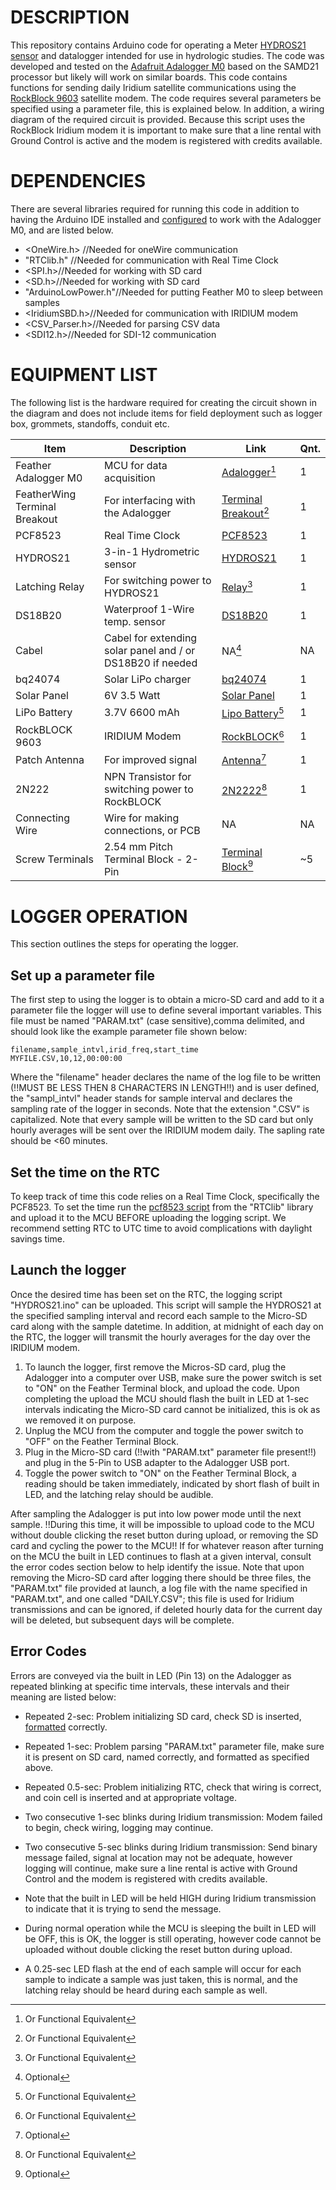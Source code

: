 # DESCRIPTION
This repository contains Arduino code for operating a Meter [HYDROS21 sensor](https://www.metergroup.com/en/meter-environment/products/hydros-21-water-level-sensor-conductivity-temperature-depth) and datalogger intended for use in hydrologic studies. The code was developed and tested on the [Adafruit Adalogger M0](https://www.adafruit.com/product/2796) based on the SAMD21 processor but likely will work on similar boards. This code contains functions for sending daily Iridium satellite communications using the [RockBlock 9603](https://www.iridium.com/products/rock-seven-rockblock-9603/) satellite modem. The code requires several parameters be specified using a parameter file, this is explained below. In addition, a wiring diagram of the required circuit is provided. Because this script uses the RockBlock Iridium modem it is important to make sure that a line rental with Ground Control is active and the modem is registered with credits available.  

# DEPENDENCIES 
There are several libraries required for running this code in addition to having the Arduino IDE installed and [configured](https://learn.adafruit.com/adafruit-feather-m0-adalogger/setup) to work with the Adalogger M0, and are listed below.

- <OneWire.h> //Needed for oneWire communication 
- "RTClib.h" //Needed for communication with Real Time Clock
- <SPI.h>//Needed for working with SD card
- <SD.h>//Needed for working with SD card
- "ArduinoLowPower.h"//Needed for putting Feather M0 to sleep between samples
- <IridiumSBD.h>//Needed for communication with IRIDIUM modem 
- <CSV_Parser.h>//Needed for parsing CSV data
- <SDI12.h>//Needed for SDI-12 communication

# EQUIPMENT LIST
The following list is the hardware required for creating the circuit shown in the diagram and does not include items for field deployment such as logger box, grommets, standoffs, conduit etc.


| Item | Description | Link | Qnt. |
| -------- | -------- | -------- | -------- |
| Feather Adalogger M0 | MCU for data acquisition | [Adalogger](https://www.adafruit.com/product/2796)[^2] | 1 |
| FeatherWing Terminal Breakout | For interfacing with the Adalogger | [Terminal Breakout](https://www.adafruit.com/product/2926)[^2] | 1 |
| PCF8523 | Real Time Clock | [PCF8523](https://www.adafruit.com/product/3295) | 1 |
| HYDROS21 | 3-in-1 Hydrometric sensor | [HYDROS21](https://www.metergroup.com/en/meter-environment/products/hydros-21-water-level-sensor-conductivity-temperature-depth) | 1 |
| Latching Relay | For switching power to HYDROS21 | [Relay](https://www.adafruit.com/product/2923)[^2] | 1 |
| DS18B20 | Waterproof 1-Wire temp. sensor | [DS18B20](https://www.adafruit.com/product/381) | 1 |
| Cabel | Cabel for extending solar panel and / or  DS18B20 if needed | NA[^1] | NA |
| bq24074 | Solar LiPo charger | [bq24074](https://www.adafruit.com/product/4755) | 1 | 
| Solar Panel | 6V 3.5 Watt | [Solar Panel](https://www.adafruit.com/product/500) | 1 |
| LiPo Battery | 3.7V 6600 mAh | [Lipo Battery](https://www.adafruit.com/product/353)[^2] | 1 |
| RockBLOCK 9603 | IRIDIUM Modem | [RockBLOCK](https://www.iridium.com/products/rock-seven-rockblock-9603/)[^2] | 1 |
| Patch Antenna | For improved signal | [Antenna](https://www.sparkfun.com/products/14580)[^1] | 1 |
| 2N222 | NPN Transistor for switching power to RockBLOCK | [2N2222](https://www.adafruit.com/product/756)[^2] | 1 | 
| Connecting Wire | Wire for making connections, or PCB | NA | NA |
| Screw Terminals | 2.54 mm Pitch Terminal Block - 2-Pin | [Terminal Block](https://www.adafruit.com/product/2138)[^1] | ~5 |

[^1]: Optional 
[^2]: Or Functional Equivalent


# LOGGER OPERATION
This section outlines the steps for operating the logger.

## Set up a parameter file
The first step to using the logger is to obtain a micro-SD card and add to it a parameter file the logger will use to define several important variables. This file must be named "PARAM.txt" (case sensitive),comma delimited, and should look like the example parameter file shown below:

```
filename,sample_intvl,irid_freq,start_time
MYFILE.CSV,10,12,00:00:00
```

Where the "filename" header declares the name of the log file to be written (!!MUST BE LESS THEN 8 CHARACTERS IN LENGTH!!) and is user defined, the "sampl_intvl" header stands for sample interval and declares the sampling rate of the logger in seconds. Note that the extension ".CSV" is capitalized. Note that every sample will be written to the SD card but only hourly averages will be sent over the IRIDIUM modem daily. The sapling rate should be <60 minutes.

## Set the time on the RTC
To keep track of time this code relies on a Real Time Clock, specifically the PCF8523. To set the time run the [pcf8523 script](https://learn.adafruit.com/adafruit-pcf8523-real-time-clock/rtc-with-arduino) from the "RTClib" library and upload it to the MCU BEFORE uploading the logging script. We recommend setting RTC to UTC time to avoid complications with daylight savings time. 

## Launch the logger
Once the desired time has been set on the RTC, the logging script "HYDROS21.ino" can be uploaded. This script will sample the HYDROS21 at the specified sampling interval and record each sample to the Micro-SD card along with the sample datetime. In addition, at midnight of each day on the RTC, the logger will transmit the hourly averages for the day over the IRIDIUM modem. 

1. To launch the logger, first remove the Micros-SD card, plug the Adalogger into a computer over USB, make sure the power switch is set to "ON" on the Feather Terminal block, and upload the code. Upon completing the upload the MCU should flash the built in LED at 1-sec intervals indicating the Micro-SD card cannot be initialized, this is ok as we removed it on purpose.
2. Unplug the MCU from the computer and toggle the power switch to "OFF" on the Feather Terminal Block.
3. Plug in the Micro-SD card (!!with "PARAM.txt" parameter file present!!) and plug in the 5-Pin to USB adapter to the Adalogger USB port.
4. Toggle the power switch to "ON" on the Feather Terminal Block, a reading should be taken immediately, indicated by short flash of built in LED, and the latching relay should be audible. 

After sampling the Adalogger is put into low power mode until the next sample. !!During this time, it will be impossible to upload code to the MCU without double clicking the reset button during upload, or removing the SD card and cycling the power to the MCU!! If for whatever reason after turning on the MCU the built in LED continues to flash at a given interval, consult the error codes section below to help identify the issue. Note that upon removing the Micro-SD card after logging there should be three files, the "PARAM.txt" file provided at launch, a log file with the name specified in "PARAM.txt", and one called "DAILY.CSV"; this file is used for Iridium transmissions and can be ignored, if deleted hourly data for the current day will be deleted, but subsequent days will be complete. 


## Error Codes
Errors are conveyed via the built in LED (Pin 13) on the Adalogger as repeated blinking at specific time intervals, these intervals and their meaning are listed below:

- Repeated 2-sec: Problem initializing SD card, check SD is inserted, [formatted](https://www.arduino.cc/reference/en/libraries/sd/) correctly. 
- Repeated 1-sec: Problem parsing "PARAM.txt" parameter file, make sure it is present on SD card, named correctly, and formatted as specified above. 
- Repeated 0.5-sec: Problem initializing RTC, check that wiring is correct, and coin cell is inserted and at appropriate voltage. 
- Two consecutive 1-sec blinks during Iridium transmission: Modem failed to begin, check wiring, logging may continue.  
- Two consecutive 5-sec blinks during Iridium transmission: Send binary message failed, signal at location may not be adequate, however logging will continue, make sure a line rental is active with Ground Control and the modem is registered with credits available.  

- Note that the built in LED will be held HIGH during Iridium transmission to indicate that it is trying to send the message. 
- During normal operation while the MCU is sleeping the built in LED will be OFF, this is OK, the logger is still operating, however code cannot be uploaded without double clicking the reset button during upload.
- A 0.25-sec LED flash at the end of each sample will occur for each sample to indicate a sample was just taken, this is normal, and the latching relay should be heard during each sample as well.  
